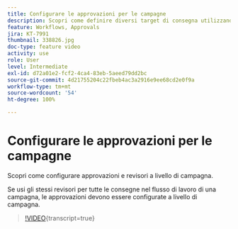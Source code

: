 ```yaml
---
title: Configurare le approvazioni per le campagne
description: Scopri come definire diversi target di consegna utilizzando un flusso di lavoro di targeting.
feature: Workflows, Approvals
jira: KT-7991
thumbnail: 338826.jpg
doc-type: feature video
activity: use
role: User
level: Intermediate
exl-id: d72a01e2-fcf2-4ca4-83eb-5aeed79dd2bc
source-git-commit: 4d21755204c22fbeb4ac3a2916e9ee68cd2e0f9a
workflow-type: tm+mt
source-wordcount: '54'
ht-degree: 100%

---
```


# Configurare le approvazioni per le campagne

Scopri come configurare approvazioni e revisori a livello di campagna.  

Se usi gli stessi revisori per tutte le consegne nel flusso di lavoro di una campagna, le approvazioni devono essere configurate a livello di campagna.

>[!VIDEO](https://video.tv.adobe.com/v/338826?quality=12&learn=on){transcript=true}
